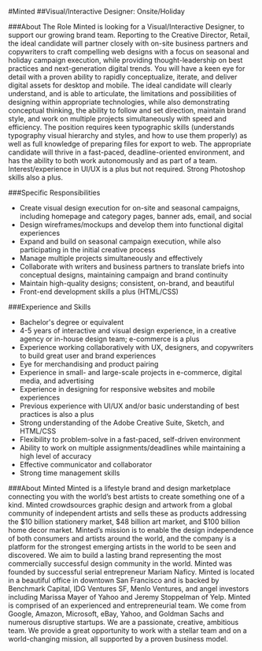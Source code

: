 #Minted
##Visual/Interactive Designer: Onsite/Holiday

###About The Role
Minted is looking for a Visual/Interactive Designer, to support our growing brand team. Reporting to the Creative Director, Retail, the ideal candidate will partner closely with on-site business partners and copywriters to craft compelling web designs with a focus on seasonal and holiday campaign execution, while providing thought-leadership on best practices and next-generation digital trends. You will have a keen eye for detail with a proven ability to rapidly conceptualize, iterate, and deliver digital assets for desktop and mobile. The ideal candidate will clearly understand, and is able to articulate, the limitations and possibilities of designing within appropriate technologies, while also demonstrating conceptual thinking, the ability to follow and set direction, maintain brand style, and work on multiple projects simultaneously with speed and efficiency. The position requires keen typographic skills (understands typography visual hierarchy and styles, and how to use them properly) as well as full knowledge of preparing files for export to web. The appropriate candidate will thrive in a fast-paced, deadline-oriented environment, and has the ability to both work autonomously and as part of a team. Interest/experience in UI/UX is a plus but not required. Strong Photoshop skills also a plus.

###Specific Responsibilities
* Create visual design execution for on-site and seasonal campaigns, including homepage and category pages, banner ads, email, and social
* Design wireframes/mockups and develop them into functional digital experiences
* Expand and build on seasonal campaign execution, while also participating in the initial creative process
* Manage multiple projects simultaneously and effectively
* Collaborate with writers and business partners to translate briefs into conceptual designs, maintaining campaign and brand continuity
* Maintain high-quality designs; consistent, on-brand, and beautiful
* Front-end development skills a plus (HTML/CSS)

###Experience and Skills
* Bachelor's degree or equivalent
* 4-5 years of interactive and visual design experience, in a creative agency or in-house design team; e-commerce is a plus
* Experience working collaboratively with UX, designers, and copywriters to build great user and brand experiences
* Eye for merchandising and product pairing
* Experience in small- and large-scale projects in e-commerce, digital media, and advertising
* Experience in designing for responsive websites and mobile experiences
* Previous experience with UI/UX and/or basic understanding of best practices is also a plus
* Strong understanding of the Adobe Creative Suite, Sketch, and HTML/CSS
* Flexibility to problem-solve in a fast-paced, self-driven environment
* Ability to work on multiple assignments/deadlines while maintaining a high level of accuracy
* Effective communicator and collaborator
* Strong time management skills

###About Minted
Minted is a lifestyle brand and design marketplace connecting you with the world’s best artists to create something one of a kind. Minted crowdsources graphic design and artwork from a global community of independent artists and sells these as products addressing the $10 billion stationery market, $48 billion art market, and $100 billion home decor market.
Minted’s mission is to enable the design independence of both consumers and artists around the world, and the company is a platform for the strongest emerging artists in the world to be seen and discovered. We aim to build a lasting brand representing the most commercially successful design community in the world. Minted was founded by successful serial entrepreneur Mariam Naficy.
Minted is located in a beautiful office in downtown San Francisco and is backed by Benchmark Capital, IDG Ventures SF, Menlo Ventures, and angel investors including Marissa Mayer of Yahoo and Jeremy Stoppelman of Yelp. Minted is comprised of an experienced and entrepreneurial team. We come from Google, Amazon, Microsoft, eBay, Yahoo, and Goldman Sachs and numerous disruptive startups. We are a passionate, creative, ambitious team. We provide a great opportunity to work with a stellar team and on a world-changing mission, all supported by a proven business model.
